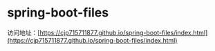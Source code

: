 # spring-boot-files

访问地址：[https://cjp715711877.github.io/spring-boot-files/index.html](https://cjp715711877.github.io/spring-boot-files/index.html)
    
